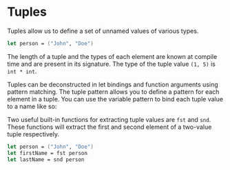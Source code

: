 # Tuples

Tuples allow us to define a set of unnamed values of various types.

```fsharp
let person = ("John", "Doe")
```

The length of a tuple and the types of each element are known at compile time and are present in its signature. The type of the tuple value `(1, 5)` is `int * int`.

Tuples can be deconstructed in let bindings and function arguments using pattern matching. The tuple pattern allows you to define a pattern for each element in a tuple. You can use the variable pattern to bind each tuple value to a name like so:

Two useful built-in functions for extracting tuple values are `fst` and `snd`. These functions will extract the first and second element of a two-value tuple respectively. 

```fsharp
let person = ("John", "Doe")
let firstName = fst person
let lastName = snd person
```